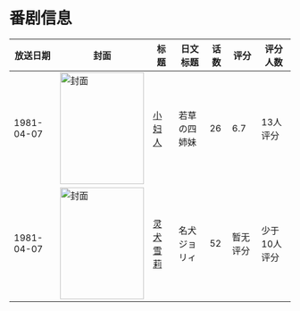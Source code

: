 # 番剧信息

|放送日期|封面|标题|日文标题|话数|评分|评分人数|
|---|---|---|---|---|---|---|
|1981-04-07|<img src="//lain.bgm.tv/pic/cover/c/98/95/73724_0UWp5.jpg" alt="封面" style="width:150px;height:200px;object-fit:cover;">|[小妇人](https://bangumi.tv/subject/73724)|若草の四姉妹|26|6.7|13人评分|
|1981-04-07|<img src="//lain.bgm.tv/pic/cover/c/9d/c6/24156_3b2Dn.jpg" alt="封面" style="width:150px;height:200px;object-fit:cover;">|[灵犬雪莉](https://bangumi.tv/subject/24156)|名犬ジョリィ|52|暂无评分|少于10人评分|
